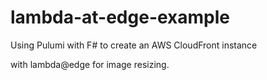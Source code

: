 # lambda-at-edge-example
Using Pulumi with F# to create an AWS CloudFront instance 

with lambda@edge for image resizing.
